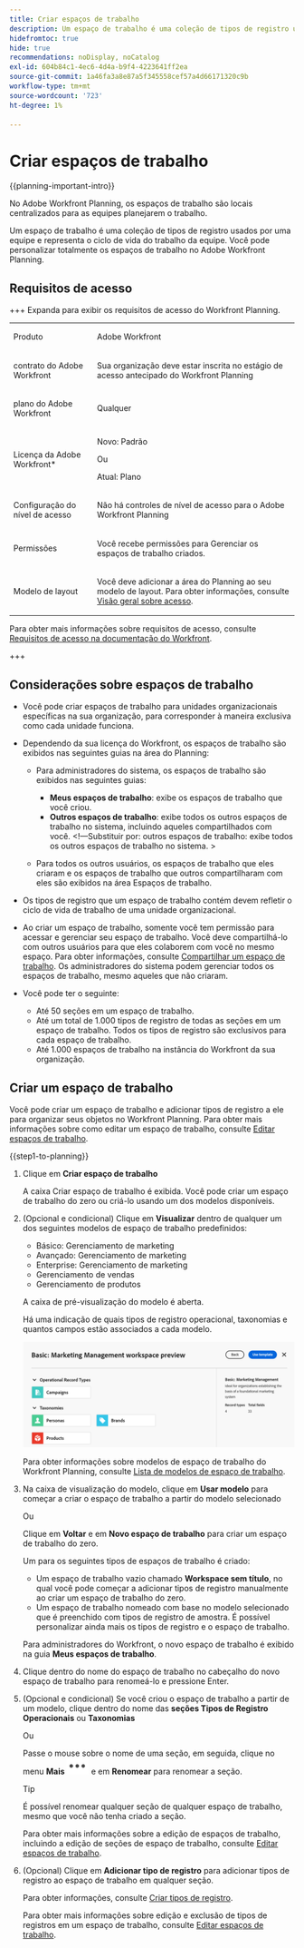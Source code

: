 ```yaml
---
title: Criar espaços de trabalho
description: Um espaço de trabalho é uma coleção de tipos de registro usados por uma equipe e representa o ciclo de vida do trabalho da equipe. Você pode personalizar totalmente os espaços de trabalho no Adobe Workfront Planning. Os tipos de registro são organizados por seções em um espaço de trabalho.
hidefromtoc: true
hide: true
recommendations: noDisplay, noCatalog
exl-id: 604b84c1-4ec6-4d4a-b9f4-4223641ff2ea
source-git-commit: 1a46fa3a8e87a5f345558cef57a4d66171320c9b
workflow-type: tm+mt
source-wordcount: '723'
ht-degree: 1%

---
```


<!--udpate the metadata with real information when making this avilable in TOC and in the left nav-->

# Criar espaços de trabalho

{{planning-important-intro}}

No Adobe Workfront Planning, os espaços de trabalho são locais centralizados para as equipes planejarem o trabalho.

Um espaço de trabalho é uma coleção de tipos de registro usados por uma equipe e representa o ciclo de vida do trabalho da equipe. Você pode personalizar totalmente os espaços de trabalho no Adobe Workfront Planning.

## Requisitos de acesso

+++ Expanda para exibir os requisitos de acesso do Workfront Planning.

<table style="table-layout:auto">
 <col>
 </col>
 <col>
 </col>
 <tbody>
    <tr>
<tr>
<td>
   <p> Produto</p> </td>
   <td>
   <p> Adobe Workfront</p> </td>
  </tr>  
 <td role="rowheader"><p>contrato do Adobe Workfront</p></td>
   <td>
<p>Sua organização deve estar inscrita no estágio de acesso antecipado do Workfront Planning </p>
   </td>
  </tr>
  <tr>
   <td role="rowheader"><p>plano do Adobe Workfront</p></td>
   <td>
<p>Qualquer</p>
   </td>
  </tr>
  <tr>
   <td role="rowheader"><p>Licença da Adobe Workfront*</p></td>
   <td>
   <p>Novo: Padrão</p>
   Ou
   <p>Atual: Plano</p> 
  </td>
  </tr>

<tr>
   <td role="rowheader"><p>Configuração do nível de acesso</p></td>
   <td> <p>Não há controles de nível de acesso para o Adobe Workfront Planning</p>
</td>
  </tr>

<tr>
   <td role="rowheader"><p>Permissões</p></td>
   <td> <p>Você recebe permissões para Gerenciar os espaços de trabalho criados. </p>  
</td>
  </tr>

<tr>
   <td role="rowheader"><p>Modelo de layout</p></td>
   <td> <p>Você deve adicionar a área do Planning ao seu modelo de layout. Para obter informações, consulte <a href="/help/quicksilver/planning/access/access-overview.md">Visão geral sobre acesso</a>. </p>  
</td>
  </tr>

</tbody>
</table>

Para obter mais informações sobre requisitos de acesso, consulte [Requisitos de acesso na documentação do Workfront](/help/quicksilver/administration-and-setup/add-users/access-levels-and-object-permissions/access-level-requirements-in-documentation.md).

+++

<!--Maybe enable this at GA - but Planning is not supposed to have Access controls in the Workfront Access Level: 
>[!NOTE]
>
>If you don't have access, ask your Workfront administrator if they set additional restrictions in your access level. For information on how a Workfront administrator can change your access level, see [Create or modify custom access levels](/help/quicksilver/administration-and-setup/administration-and-setup/add-users/configure-and-grant-access/create-modify-access-levels.md). -->

<!-- Notes to add for the table: for the "Workfront plans" row: the above is only for closed beta; when going to GA - activate the following plans:    
<p>Current plan: Prime and Ultimate</p>
<p>Legacy plan: Enterprise</p>-->

<!-- Notes for the table: for the "Workfront access" row: <p>For more information, see <a href="../../administration-and-setup/add-users/access-levels-and-object-permissions/wf-licenses.md" class="MCXref xref">Adobe Workfront licenses overview</a>.</p>-->

## Considerações sobre espaços de trabalho

* Você pode criar espaços de trabalho para unidades organizacionais específicas na sua organização, para corresponder à maneira exclusiva como cada unidade funciona.
* Dependendo da sua licença do Workfront, os espaços de trabalho são exibidos nas seguintes guias na área do Planning:

   * Para administradores do sistema, os espaços de trabalho são exibidos nas seguintes guias:

      * **Meus espaços de trabalho**: exibe os espaços de trabalho que você criou. <!--Replace with: Workspaces I'm on: Displays workspaces you created or workspaces that are shared with you.-->
      * **Outros espaços de trabalho**: exibe todos os outros espaços de trabalho no sistema, incluindo aqueles compartilhados com você. &lt;!—Substituir por: outros espaços de trabalho: exibe todos os outros espaços de trabalho no sistema. >

   * Para todos os outros usuários, os espaços de trabalho que eles criaram e os espaços de trabalho que outros compartilharam com eles são exibidos na área Espaços de trabalho.

* Os tipos de registro que um espaço de trabalho contém devem refletir o ciclo de vida de trabalho de uma unidade organizacional.
* Ao criar um espaço de trabalho, somente você tem permissão para acessar e gerenciar seu espaço de trabalho. Você deve compartilhá-lo com outros usuários para que eles colaborem com você no mesmo espaço. Para obter informações, consulte [Compartilhar um espaço de trabalho](/help/quicksilver/planning/access/share-workspaces.md). Os administradores do sistema podem gerenciar todos os espaços de trabalho, mesmo aqueles que não criaram.
* Você pode ter o seguinte:

   * Até 50 seções em um espaço de trabalho.
   * Até um total de 1.000 tipos de registro de todas as seções em um espaço de trabalho. Todos os tipos de registro são exclusivos para cada espaço de trabalho. <!--this might change-->
   * Até 1.000 espaços de trabalho na instância do Workfront da sua organização.


## Criar um espaço de trabalho

Você pode criar um espaço de trabalho e adicionar tipos de registro a ele para organizar seus objetos no Workfront Planning. Para obter mais informações sobre como editar um espaço de trabalho, consulte [Editar espaços de trabalho](/help/quicksilver/planning/architecture/edit-workspaces.md).

{{step1-to-planning}}

1. Clique em **Criar espaço de trabalho**

   A caixa Criar espaço de trabalho é exibida. Você pode criar um espaço de trabalho do zero ou criá-lo usando um dos modelos disponíveis.

1. (Opcional e condicional) Clique em **Visualizar** dentro de qualquer um dos seguintes modelos de espaço de trabalho predefinidos:

   * Básico: Gerenciamento de marketing
   * Avançado: Gerenciamento de marketing
   * Enterprise: Gerenciamento de marketing
   * Gerenciamento de vendas
   * Gerenciamento de produtos

   A caixa de pré-visualização do modelo é aberta.

   Há uma indicação de quais tipos de registro operacional, taxonomias e quantos campos estão associados a cada modelo.

   ![](assets/previewing-a-workspace-template.png)

   Para obter informações sobre modelos de espaço de trabalho do Workfront Planning, consulte [Lista de modelos de espaço de trabalho](/help/quicksilver/planning/architecture/workspace-templates.md).

1. Na caixa de visualização do modelo, clique em **Usar modelo** para começar a criar o espaço de trabalho a partir do modelo selecionado

   Ou

   Clique em **Voltar** e em **Novo espaço de trabalho** para criar um espaço de trabalho do zero.

   Um para os seguintes tipos de espaços de trabalho é criado:

   * Um espaço de trabalho vazio chamado **Workspace sem título**, no qual você pode começar a adicionar tipos de registro manualmente ao criar um espaço de trabalho do zero.
   * Um espaço de trabalho nomeado com base no modelo selecionado que é preenchido com tipos de registro de amostra. É possível personalizar ainda mais os tipos de registro e o espaço de trabalho.

   Para administradores do Workfront, o novo espaço de trabalho é exibido na guia **Meus espaços de trabalho**. <!--replace this with: Workspaces I'm on tab-->
1. Clique dentro do nome do espaço de trabalho no cabeçalho do novo espaço de trabalho para renomeá-lo e pressione Enter.

1. (Opcional e condicional) Se você criou o espaço de trabalho a partir de um modelo, clique dentro do nome das **seções Tipos de Registro Operacionais** ou **Taxonomias**

   Ou

   Passe o mouse sobre o nome de uma seção, em seguida, clique no menu **Mais** ![](assets/more-menu.png) e em **Renomear** para renomear a seção.

   >[!TIP]
   >
   >É possível renomear qualquer seção de qualquer espaço de trabalho, mesmo que você não tenha criado a seção.

   Para obter mais informações sobre a edição de espaços de trabalho, incluindo a edição de seções de espaço de trabalho, consulte [Editar espaços de trabalho](/help/quicksilver/planning/architecture/edit-workspaces.md).

1. (Opcional) Clique em **Adicionar tipo de registro** para adicionar tipos de registro ao espaço de trabalho em qualquer seção.

   Para obter informações, consulte [Criar tipos de registro](/help/quicksilver/planning/architecture/create-record-types.md).

   Para obter mais informações sobre edição e exclusão de tipos de registros em um espaço de trabalho, consulte [Editar espaços de trabalho](/help/quicksilver/planning/architecture/edit-workspaces.md).


